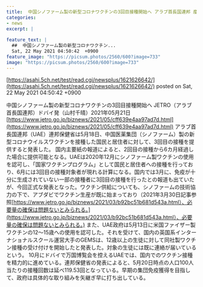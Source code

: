 ```yaml
---
title:  中国シノファーム製の新型コロナワクチンの3回目接種開始へ アラブ首長国連邦 産油国で中国ワクチン工場稼働中  
categories:
- news
excerpt: |
  
feature_text: |
  ##  中国シノファーム製の新型コロナワクチン...
  Sat, 22 May 2021 04:50:42  +0900
feature_image: "https://picsum.photos/2560/600?image=733"
image: "https://picsum.photos/2560/600?image=733"
---
```


[https://asahi.5ch.net/test/read.cgi/newsplus/1621626642/](https://asahi.5ch.net/test/read.cgi/newsplus/1621626642/)
posted on Sat, 22 May 2021 04:50:42  +0900

<!--more-->

中国シノファーム製の新型コロナワクチンの3回目接種開始へ JETRO（アラブ首長国連邦）ドバイ発（山村千晴）2021年05月21日 [https://www.jetro.go.jp/biznews/2021/05/cff639e4aa97ad7d.html](https://www.jetro.go.jp/biznews/2021/05/cff639e4aa97ad7d.html) アラブ首長国連邦（UAE）連邦保健省は5月18日、中国医薬集団（シノファーム）製の新型コロナウイルスワクチンを接種した国民と居住者に対して、3回目の接種を提供すると発表した。 国内主要紙の報道によると、2回目の接種から6カ月経過した場合に提供可能となる。UAEは2020年12月にシノファーム製ワクチンの使用を認可し、「国家ワクチンプログラム」として国民と居住者への接種を行っており、6月には3回目の接種対象者が現れる計算になる。国内では3月に、免疫が十分に生成されていない一部の接種者に3回目の接種を行ったとの報道も出ていたが、今回正式な発表となった。ワクチン供給についても、シノファームの技術協力の下で、アブダビでワクチン生産が既に始まっており（2021年3月30日記事参照[https://www.jetro.go.jp/biznews/2021/03/b92bc51b681d543a.html）、必要量の確保は問題ないとみられる。](https://www.jetro.go.jp/biznews/2021/03/b92bc51b681d543a.html）、必要量の確保は問題ないとみられる。) また、UAE政府は5月13日に米国ファイザー製ワクチンの12〜15歳への使用を認可した。それを受けて、国内の英国系インターナショナルスクール運営大手のGEMSは、12歳以上の生徒に対して同社製ワクチン接種の受け付けを開始したと発表した。対象の生徒には既に連絡が届いているという。 10月にドバイで万国博覧会を控えるUAEでは、国内でのワクチン接種を精力的に進めている。連邦保健省の発表によると、5月20日時点の人口100人当たりの接種回数は延べ119.53回となっている。早期の集団免疫獲得を目指して、政府は具体的な取り組みを矢継ぎ早に打ち出している。
